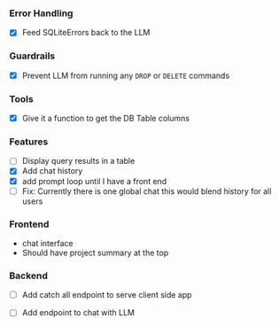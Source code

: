 ### Error Handling
- [x] Feed SQLiteErrors back to the LLM

### Guardrails
- [x] Prevent LLM from running any `DROP` or `DELETE` commands

### Tools
- [x] Give it a function to get the DB Table columns

### Features
- [ ] Display query results in a table
- [x] Add chat history
- [x] add prompt loop until I have a front end
- [ ] Fix: Currently there is one global chat this would blend history for all users 

### Frontend
- chat interface
- Should have project summary at the top

### Backend
- [ ] Add catch all endpoint to serve client side app
- [ ] Add endpoint to chat with LLM
 